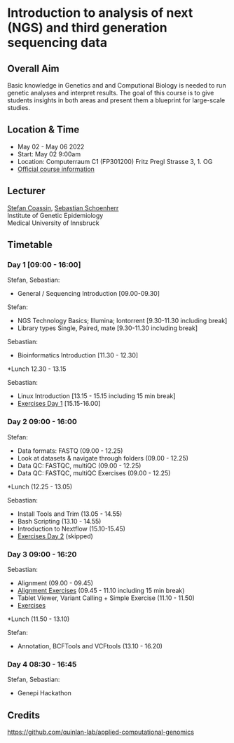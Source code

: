 # Introduction to analysis of next (NGS) and third generation sequencing data

## Overall Aim
Basic knowledge in Genetics and and Computional Biology is needed to run genetic analyses and interpret results. The goal of this course is to give students insights in both areas and present them a blueprint for large-scale studies.  

## Location & Time
* May 02 - May 06 2022 
* Start: May 02 9:00am
* Location: Computerraum C1 (FP301200) Fritz Pregl Strasse 3, 1. OG
* [Official course information](https://inside.i-med.ac.at/online/wbLv.wbShowLVDetail?pStpSpNr=868755)

## Lecturer
[Stefan Coassin](stefan.coassin@i-med.ac.at), [Sebastian Schoenherr](sebastian.schoenherr@i-med.ac.at)  
Institute of Genetic Epidemiology  
Medical University of Innsbruck 

## Timetable

### Day 1 [09:00 - 16:00]
Stefan, Sebastian:
* General / Sequencing Introduction [09.00-09.30]

Stefan:
* NGS Technology Basics; Illumina; Iontorrent [9.30-11.30 including break]
* Library types Single, Paired, mate [9.30-11.30 including break]

Sebastian:
* Bioinformatics Introduction [11.30 - 12.30]

*Lunch 12.30 - 13.15

Sebastian:
* Linux Introduction [13.15 - 15.15 including 15 min break]
* [Exercises Day 1](scripts/linux-basics.md) [15.15-16.00]

### Day 2 09:00 - 16:00
Stefan:
* Data formats: FASTQ  (09.00 - 12.25)
* Look at datasets & navigate through folders (09.00 - 12.25)
* Data QC: FASTQC, multiQC (09.00 - 12.25)
* Data QC: FASTQC, multiQC Exercises (09.00 - 12.25)

*Lunch (12.25 - 13.05)

Sebastian:
* Install Tools and Trim (13.05 - 14.55)
* Bash Scripting (13.10 - 14.55)
* Introduction to Nextflow (15.10-15.45)
* [Exercises Day 2](scripts/tool-installation.md) (skipped)


### Day 3 09:00 - 16:20
Sebastian:
* Alignment (09.00 - 09.45)
* [Alignment Exercises](https://github.com/seppinho/ngs-class/blob/master/scripts/mapping.md) (09.45 - 11.10 including 15 min break) 
* Tablet Viewer, Variant Calling + Simple Exercise (11.10 - 11.50)
* [Exercises](https://github.com/seppinho/ngs-class/blob/master/scripts/variant-calling.md) 

*Lunch (11.50 - 13.10)

Stefan:
* Annotation, BCFTools and VCFtools (13.10 - 16.20)

### Day 4 08:30 - 16:45
Stefan, Sebastian:
* Genepi Hackathon

## Credits
https://github.com/quinlan-lab/applied-computational-genomics
